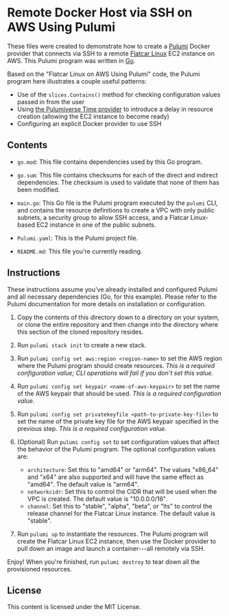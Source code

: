 # Remote Docker Host via SSH on AWS Using Pulumi

These files were created to demonstrate how to create a [Pulumi](https://www.pulumi.com) Docker provider that connects via SSH to a remote [Flatcar Linux](https://www.flatcar.org/) EC2 instance on AWS. This Pulumi program was written in [Go](https://go.dev).

Based on the "Flatcar Linux on AWS Using Pulumi" code, the Pulumi program here illustrates a couple useful patterns:

* Use of the `slices.Contains()` method for checking configuration values passed in from the user
* Using [the Pulumiverse Time provider](https://www.pulumi.com/registry/packages/time/) to introduce a delay in resource creation (allowing the EC2 instance to become ready)
* Configuring an explicit Docker provider to use SSH

## Contents

* `go.mod`: This file contains dependencies used by this Go program.

* `go.sum`: This file contains checksums for each of the direct and indirect dependencies. The checksum is used to validate that none of them has been modified.

* `main.go`: This Go file is the Pulumi program executed by the `pulumi` CLI, and contains the resource definitions to create a VPC with only public subnets, a security group to allow SSH access, and a Flatcar Linux-based EC2 instance in one of the public subnets.

* `Pulumi.yaml`: This is the Pulumi project file.

* `README.md`: This file you're currently reading.

## Instructions

These instructions assume you've already installed and configured Pulumi and all necessary dependencies (Go, for this example). Please refer to the Pulumi documentation for more details on installation or configuration.

1. Copy the contents of this directory down to a directory on your system, or clone the entire repository and then change into the directory where this section of the cloned repository resides.

1. Run `pulumi stack init` to create a new stack.

1. Run `pulumi config set aws:region <region-name>` to set the AWS region where the Pulumi program should create resources. _This is a required configuration value; CLI operations will fail if you don't set this value._

1. Run `pulumi config set keypair <name-of-aws-keypair>` to set the name of the AWS keypair that should be used. _This is a required configuration value._

1. Run `pulumi config set privatekeyfile <path-to-private-key-file>` to set the name of the private key file for the AWS keypair specified in the previous step. _This is a required configuration value._

1. (Optional) Run `pulumi config set` to set configuration values that affect the behavior of the Pulumi program. The optional configuration values are:

    * `architecture`: Set this to "amd64" or "arm64". The values "x86_64" and "x64" are also supported and will have the same effect as "amd64". The default value is "arm64".
    * `networkcidr`: Set this to control the CIDR that will be used when the VPC is created. The default value is "10.0.0.0/16".
    * `channel`: Set this to "stable", "alpha", "beta", or "lts" to control the release channel for the Flatcar Linux instance. The default value is "stable".

1. Run `pulumi up` to instantiate the resources. The Pulumi program will create the Flatcar Linux EC2 instance, then use the Docker provider to pull down an image and launch a container---all remotely via SSH.

Enjoy! When you're finished, run `pulumi destroy` to tear down all the provisioned resources.

## License

This content is licensed under the MIT License.
